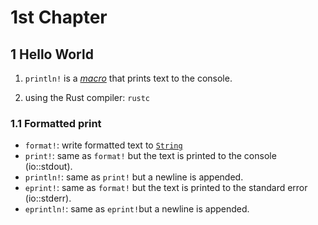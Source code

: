 # 1st Chapter

## 1 Hello World

1. `println!` is a [*macro*](https://doc.rust-lang.org/rust-by-example/macros.html) that prints text to the console.

2. using the Rust compiler: `rustc`

### 1.1 Formatted print

* `format!`: write formatted text to [`String`](https://doc.rust-lang.org/rust-by-example/std/str.html)
* `print!`: same as `format!` but the text is printed to the console (io::stdout).
* `println!`: same as `print!` but a newline is appended.
* `eprint!`: same as `format!` but the text is printed to the standard error (io::stderr).
* `eprintln!`: same as `eprint!`but a newline is appended.

